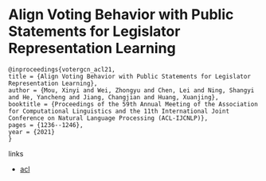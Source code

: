 # Align Voting Behavior with Public Statements for Legislator Representation Learning

```
@inproceedings{votergcn_acl21,
title = {Align Voting Behavior with Public Statements for Legislator Representation Learning},
author = {Mou, Xinyi and Wei, Zhongyu and Chen, Lei and Ning, Shangyi and He, Yancheng and Jiang, Changjian and Huang, Xuanjing},
booktitle = {Proceedings of the 59th Annual Meeting of the Association for Computational Linguistics and the 11th International Joint Conference on Natural Language Processing (ACL-IJCNLP)},
pages = {1236--1246},
year = {2021}
}
```

links
- [acl](https://aclanthology.org/2021.acl-long.99)
